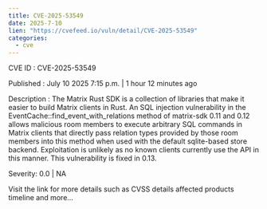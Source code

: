 ```yaml
--- 
title: CVE-2025-53549
date: 2025-7-10
lien: "https://cvefeed.io/vuln/detail/CVE-2025-53549"
categories:
  - cve
---
```


CVE ID : CVE-2025-53549

Published :  July 10
2025
7:15 p.m. | 1 hour
12 minutes ago

Description : The Matrix Rust SDK is a collection of libraries that make it easier to build Matrix clients in Rust. An SQL injection vulnerability in the EventCache::find_event_with_relations method of matrix-sdk 0.11 and 0.12 allows malicious room members to execute arbitrary SQL commands in Matrix clients that directly pass relation types provided by those room members into this method
when used with the default sqlite-based store backend. Exploitation is unlikely
as no known clients currently use the API in this manner. This vulnerability is fixed in 0.13.

Severity: 0.0 | NA

Visit the link for more details
such as CVSS details
affected products
timeline
and more...
